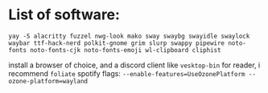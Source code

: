 # List of software:

```
yay -S alacritty fuzzel nwg-look mako sway swaybg swayidle swaylock waybar ttf-hack-nerd polkit-gnome grim slurp swappy pipewire noto-fonts noto-fonts-cjk noto-fonts-emoji wl-clipboard cliphist
```
install a browser of choice, and a discord client like `vesktop-bin`
for reader, i recommend `foliate`
spotify flags: `--enable-features=UseOzonePlatform --ozone-platform=wayland`
